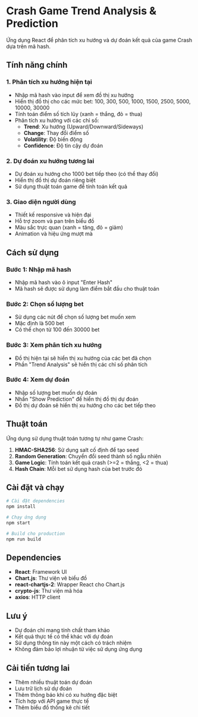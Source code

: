 # Crash Game Trend Analysis & Prediction

Ứng dụng React để phân tích xu hướng và dự đoán kết quả của game Crash dựa trên mã hash.

## Tính năng chính

### 1. Phân tích xu hướng hiện tại
- Nhập mã hash vào input để xem đồ thị xu hướng
- Hiển thị đồ thị cho các mức bet: 100, 300, 500, 1000, 1500, 2500, 5000, 10000, 30000
- Tính toán điểm số tích lũy (xanh = thắng, đỏ = thua)
- Phân tích xu hướng với các chỉ số:
  - **Trend**: Xu hướng (Upward/Downward/Sideways)
  - **Change**: Thay đổi điểm số
  - **Volatility**: Độ biến động
  - **Confidence**: Độ tin cậy dự đoán

### 2. Dự đoán xu hướng tương lai
- Dự đoán xu hướng cho 1000 bet tiếp theo (có thể thay đổi)
- Hiển thị đồ thị dự đoán riêng biệt
- Sử dụng thuật toán game để tính toán kết quả

### 3. Giao diện người dùng
- Thiết kế responsive và hiện đại
- Hỗ trợ zoom và pan trên biểu đồ
- Màu sắc trực quan (xanh = tăng, đỏ = giảm)
- Animation và hiệu ứng mượt mà

## Cách sử dụng

### Bước 1: Nhập mã hash
- Nhập mã hash vào ô input "Enter Hash"
- Mã hash sẽ được sử dụng làm điểm bắt đầu cho thuật toán

### Bước 2: Chọn số lượng bet
- Sử dụng các nút để chọn số lượng bet muốn xem
- Mặc định là 500 bet
- Có thể chọn từ 100 đến 30000 bet

### Bước 3: Xem phân tích xu hướng
- Đồ thị hiện tại sẽ hiển thị xu hướng của các bet đã chọn
- Phần "Trend Analysis" sẽ hiển thị các chỉ số phân tích

### Bước 4: Xem dự đoán
- Nhập số lượng bet muốn dự đoán
- Nhấn "Show Prediction" để hiển thị đồ thị dự đoán
- Đồ thị dự đoán sẽ hiển thị xu hướng cho các bet tiếp theo

## Thuật toán

Ứng dụng sử dụng thuật toán tương tự như game Crash:

1. **HMAC-SHA256**: Sử dụng salt cố định để tạo seed
2. **Random Generation**: Chuyển đổi seed thành số ngẫu nhiên
3. **Game Logic**: Tính toán kết quả crash (>=2 = thắng, <2 = thua)
4. **Hash Chain**: Mỗi bet sử dụng hash của bet trước đó

## Cài đặt và chạy

```bash
# Cài đặt dependencies
npm install

# Chạy ứng dụng
npm start

# Build cho production
npm run build
```

## Dependencies

- **React**: Framework UI
- **Chart.js**: Thư viện vẽ biểu đồ
- **react-chartjs-2**: Wrapper React cho Chart.js
- **crypto-js**: Thư viện mã hóa
- **axios**: HTTP client

## Lưu ý

- Dự đoán chỉ mang tính chất tham khảo
- Kết quả thực tế có thể khác với dự đoán
- Sử dụng thông tin này một cách có trách nhiệm
- Không đảm bảo lợi nhuận từ việc sử dụng ứng dụng

## Cải tiến tương lai

- Thêm nhiều thuật toán dự đoán
- Lưu trữ lịch sử dự đoán
- Thêm thông báo khi có xu hướng đặc biệt
- Tích hợp với API game thực tế
- Thêm biểu đồ thống kê chi tiết
